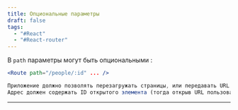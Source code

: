 ```yaml
---
title: Опциональные параметры
draft: false
tags:
  - "#React"
  - "#React-router"
---
```

В `path` параметры могут быть опциональными :

~~~jsx
<Route path="/people/:id" ... />

Приложение должно позволять перезагружать страницы, или передавать URL другим пользователям
Адрес должен содержать ID открытого элемента (тогда открыв URL пользователь попадёт на тот-же "экран")
~~~

_____
